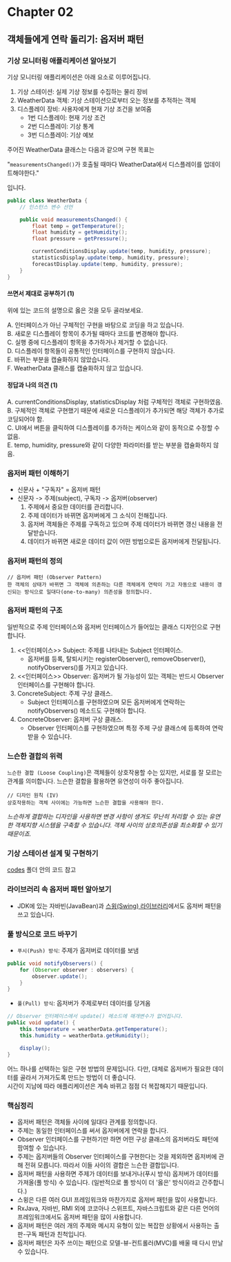 # Chapter 02

## 객체들에게 연락 돌리기: 옵저버 패턴

### 기상 모니터링 애플리케이션 알아보기

기상 모니터링 애플리케이션은 아래 요소로 이루어집니다.

1. 기상 스테이션: 실제 기상 정보를 수집하는 물리 장비
2. WeatherData 객체: 기상 스테이션으로부터 오는 정보를 추적하는 객체
3. 디스플레이 장비: 사용자에게 현재 기상 조건을 보여줌
    - 1번 디스플레이: 현재 기상 조건
    - 2번 디스플레이: 기상 통계
    - 3번 디스플레이: 기상 예보

주어진 WeatherData 클래스는 다음과 같으며 구현 목표는

"`measurementsChanged()`가 호출될 때마다 WeatherData에서 디스플레이를 업데이트해야한다."

입니다.

```java
public class WeatherData {
    // 인스턴스 변수 선언

    public void measurementsChanged() {
        float temp = getTemperature();
        float humidity = getHumidity();
        float pressure = getPressure();

        currentConditionsDisplay.update(temp, humidity, pressure);
        statisticsDisplay.update(temp, humidity, pressure);
        forecastDisplay.update(temp, humidity, pressure);
    }
}
```

#### 쓰면서 제대로 공부하기 (1)

위에 있는 코드의 설명으로 옳은 것을 모두 골라보세요.

A. 인터페이스가 아닌 구체적인 구현을 바탕으로 코딩을 하고 있습니다.\
B. 새로운 디스플레이 항목이 추가될 때마다 코드를 변경해야 합니다.\
C. 실행 중에 디스플레이 항목을 추가하거나 제거할 수 없습니다.\
D. 디스플레이 항목들이 공통적인 인터페이스를 구현하지 않습니다.\
E. 바뀌는 부분을 캡슐화하지 않았습니다.\
F. WeatherData 클래스를 캡슐화하지 않고 있습니다.

#### 정답과 나의 의견 (1)

A. currentConditionsDisplay, statisticsDisplay 처럼 구체적인 객체로 구현하였음.\
B. 구체적인 객체로 구현했기 때문에 새로운 디스플레이가 추가되면 해당 객체가 추가로 코딩되어야 함.\
C. UI에서 버튼을 클릭하여 디스플레이를 추가하는 케이스와 같이 동적으로 수정할 수 없음.\
E. temp, humidity, pressure와 같이 다양한 파라미터를 받는 부분을 캡슐화하지 않음.

### 옵저버 패턴 이해하기

- 신문사 + "구독자" = 옵저버 패턴
- 신문자 -> 주제(subject), 구독자 -> 옵저버(observer)
    1. 주제에서 중요한 데이터를 관리합니다.
    2. 주제 데이터가 바뀌면 옵저버에게 그 소식이 전해집니다.
    3. 옵저버 객체들은 주제를 구독하고 있으며 주제 데이터가 바뀌면 갱신 내용을 전달받습니다.
    4. 데이터가 바뀌면 새로운 데이터 값이 어떤 방법으로든 옵저버에게 전달됩니다.

### 옵저버 패턴의 정의

```text
// 옵저버 패턴 (Observer Pattern)
한 객체의 상태가 바뀌면 그 객체에 의존하는 다른 객체에게 연락이 가고 자동으로 내용이 갱신되는 방식으로 일대다(one-to-many) 의존성을 정의합니다.
```

### 옵저버 패턴의 구조

일반적으로 주제 인터페이스와 옵저버 인터페이스가 들어있는 클래스 디자인으로 구현합니다.

1. <<인터페이스>> Subject: 주제를 나타내는 Subject 인터페이스.
    - 옵저버를 등록, 탈퇴시키는 registerObserver(), removeObserver(), notifyObservers()를 가지고 있습니다.
2. <<인터페이스>> Observer: 옵저버가 될 가능성이 있는 객체는 반드시 Observer 인터페이스를 구현해야 합니다.
3. ConcreteSubject: 주제 구상 클래스.
    - Subject 인터페이스를 구현하였으며 모든 옵저버에게 연락하는 notifyObservers() 메소드도 구현해야 합니다.
4. ConcreteObserver: 옵저버 구상 클래스.
    - Observer 인터페이스를 구현하였으며 특정 주제 구상 클래스에 등록하여 연락받을 수 있습니다.

### 느슨한 결합의 위력

`느슨한 결합 (Loose Coupling)`은 객체들이 상호작용할 수는 있지만, 서로를 잘 모르는 관계를 의미합니다. 느슨한 결합을 활용하면 유연성이 아주 좋아집니다.

```text
// 디자인 원칙 (IV)
상호작용하는 객체 사이에는 가능하면 느슨한 결합을 사용해야 한다.
```

*느슨하게 결합하는 디자인을 사용하면 변경 사항이 생겨도 무난히 처리할 수 있는 유연한 객체지향 시스템을 구축할 수 있습니다. 객체 사이의 상호의존성을 최소화할 수 있기 때문이죠.*

### 기상 스테이션 설계 및 구현하기

[codes](./codes/) 폴더 안의 코드 참고

### 라이브러리 속 옵저버 패턴 알아보기

- JDK에 있는 자바빈(JavaBean)과 [스윙(Swing) 라이브러리](https://en.wikipedia.org/wiki/Swing_(Java))에서도 옵저버 패턴을 쓰고 있습니다.

### 풀 방식으로 코드 바꾸기

- `푸시(Push) 방식`: 주제가 옵저버로 데이터를 보냄

```java
public void notifyObservers() {
    for (Observer observer : observers) {
        observer.update();
    }
}
```

- `풀(Pull) 방식`: 옵저버가 주제로부터 데이터를 당겨옴

```java
// Observer 인터페이스에서 update() 메소드에 매개변수가 없어집니다.
public void update() {
    this.temperature = weatherData.getTemperature();
    this.humidity = weatherData.getHumidity();

    display();
}
```

어느 하나를 선택하는 일은 구현 방법의 문제입니다. 다만, 대체로 옵저버가 필요한 데이터를 골라서 가져가도록 만드는 방법이 더 좋습니다.\
시간이 지남에 따라 애플리케이션은 계속 바뀌고 점점 더 복잡해지기 때문입니다.

### 핵심정리

- 옵저버 패턴은 객체들 사이에 일대다 관계를 정의합니다.
- 주제는 동일한 인터페이스를 써서 옵저버에게 연락을 합니다.
- Observer 인터페이스를 구현하기만 하면 어떤 구상 클래스의 옵저버라도 패턴에 팜여할 수 있습니다.
- 주제는 옵저버들의 Observer 인터페이스를 구현한다는 것을 제외하면 옵저버에 관해 전혀 모릅니다. 따라서 이들 사이의 결합은 느슨한 결합입니다.
- 옵저버 패턴을 사용하면 주제가 데이터를 보내거나(푸시 방식) 옵저버가 데이터를 가져올(풀 방식) 수 있습니다. (일반적으로 풀 방식이 더 '옳은' 방식이라고 간주합니다.)
- 스윙은 다른 여러 GUI 프레임워크와 마찬가지로 옵저버 패턴을 많이 사용합니다.
- RxJava, 자바빈, RMI 외에 코코아나 스위프트, 자바스크립트와 같은 다른 언어의 프레임워크에서도 옵저버 패턴을 많이 사용합니다.
- 옵저버 패턴은 여러 개의 주제와 메시지 유형이 있는 복잡한 상황에서 사용하는 출판-구독 패턴과 친척입니다.
- 옵저버 패턴은 자주 쓰이는 패턴으로 모델-뷰-컨트롤러(MVC)를 배울 때 다시 만날 수 있습니다.
